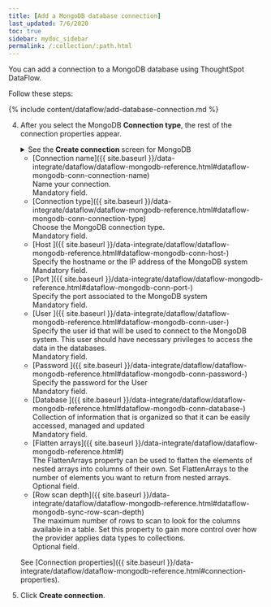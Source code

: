 ```yaml
---
title: [Add a MongoDB database connection]
last_updated: 7/6/2020
toc: true
sidebar: mydoc_sidebar
permalink: /:collection/:path.html
---
```

You can add a connection to a MongoDB database using ThoughtSpot DataFlow.

Follow these steps:


{% include content/dataflow/add-database-connection.md %}

4. After you select the MongoDB **Connection type**, the rest of the connection properties appear.

    <details>
      <summary>See the <strong>Create connection</strong> screen for MongoDB</summary>
        <p>
        <img src="../../images/dataflow-mongodb-create.png" alt="Create MongoDB connection" /></p>
    </details>

    * [Connection name]({{ site.baseurl }}/data-integrate/dataflow/dataflow-mongodb-reference.html#dataflow-mongodb-conn-connection-name)<br/>Name your connection.<br/>Mandatory field.
    * [Connection type]({{ site.baseurl }}/data-integrate/dataflow/dataflow-mongodb-reference.html#dataflow-mongodb-conn-connection-type)<br/>Choose the MongoDB connection type.<br/>Mandatory field.
    * [Host ]({{ site.baseurl }}/data-integrate/dataflow/dataflow-mongodb-reference.html#dataflow-mongodb-conn-host-)<br/>Specify the hostname or the IP address of the MongoDB system<br/>Mandatory field.
    * [Port ]({{ site.baseurl }}/data-integrate/dataflow/dataflow-mongodb-reference.html#dataflow-mongodb-conn-port-)<br/>Specify the port associated to the MongoDB system<br/>Mandatory field.
    * [User ]({{ site.baseurl }}/data-integrate/dataflow/dataflow-mongodb-reference.html#dataflow-mongodb-conn-user-)<br/>Specify the user id that will be used to connect to the MongoDB system. This user should have necessary privileges to access the data in the databases.<br/>Mandatory field.
    * [Password ]({{ site.baseurl }}/data-integrate/dataflow/dataflow-mongodb-reference.html#dataflow-mongodb-conn-password-)<br/>Specify the password for the User<br/>Mandatory field.
    * [Database ]({{ site.baseurl }}/data-integrate/dataflow/dataflow-mongodb-reference.html#dataflow-mongodb-conn-database-)<br/>Collection of information that is organized so that it can be easily accessed, managed and updated<br/>Mandatory field.
    * [Flatten arrays]({{ site.baseurl }}/data-integrate/dataflow/dataflow-mongodb-reference.html#)<br/>The FlattenArrays property can be used to flatten the elements of nested arrays into columns of their own. Set FlattenArrays to the number of elements you want to return from nested arrays.<br/>Optional field.
    * [Row scan depth]({{ site.baseurl }}/data-integrate/dataflow/dataflow-mongodb-reference.html#dataflow-mongodb-sync-row-scan-depth)<br/>The maximum number of rows to scan to look for the columns available in a table. Set this property to gain more control over how the provider applies data types to collections.<br/>Optional field.

   See [Connection properties]({{ site.baseurl }}/data-integrate/dataflow/dataflow-mongodb-reference.html#connection-properties).

5. Click **Create connection**.   
